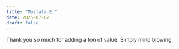 ```yaml
---
title: "Mustafa E."
date: 2025-07-02
draft: false
---
```


Thank you so much for adding a ton of value. Simply mind blowing.